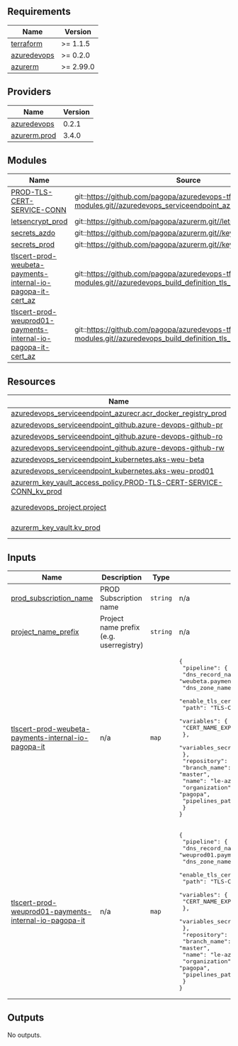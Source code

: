 <!-- markdownlint-disable -->
<!-- BEGINNING OF PRE-COMMIT-TERRAFORM DOCS HOOK -->

## Requirements

| Name                                                                           | Version   |
| ------------------------------------------------------------------------------ | --------- |
| <a name="requirement_terraform"></a> [terraform](#requirement_terraform)       | >= 1.1.5  |
| <a name="requirement_azuredevops"></a> [azuredevops](#requirement_azuredevops) | >= 0.2.0  |
| <a name="requirement_azurerm"></a> [azurerm](#requirement_azurerm)             | >= 2.99.0 |

## Providers

| Name                                                                        | Version |
| --------------------------------------------------------------------------- | ------- |
| <a name="provider_azuredevops"></a> [azuredevops](#provider_azuredevops)    | 0.2.1   |
| <a name="provider_azurerm.prod"></a> [azurerm.prod](#provider_azurerm.prod) | 3.4.0   |

## Modules

| Name                                                                                                                                                                                                                       | Source                                                                                                 | Version |
| -------------------------------------------------------------------------------------------------------------------------------------------------------------------------------------------------------------------------- | ------------------------------------------------------------------------------------------------------ | ------- |
| <a name="module_PROD-TLS-CERT-SERVICE-CONN"></a> [PROD-TLS-CERT-SERVICE-CONN](#module_PROD-TLS-CERT-SERVICE-CONN)                                                                                                          | git::https://github.com/pagopa/azuredevops-tf-modules.git//azuredevops_serviceendpoint_azurerm_limited | v2.0.5  |
| <a name="module_letsencrypt_prod"></a> [letsencrypt_prod](#module_letsencrypt_prod)                                                                                                                                        | git::https://github.com/pagopa/azurerm.git//letsencrypt_credential                                     | v2.14.0 |
| <a name="module_secrets_azdo"></a> [secrets_azdo](#module_secrets_azdo)                                                                                                                                                    | git::https://github.com/pagopa/azurerm.git//key_vault_secrets_query                                    | v2.0.5  |
| <a name="module_secrets_prod"></a> [secrets_prod](#module_secrets_prod)                                                                                                                                                    | git::https://github.com/pagopa/azurerm.git//key_vault_secrets_query                                    | v2.0.5  |
| <a name="module_tlscert-prod-weubeta-payments-internal-io-pagopa-it-cert_az"></a> [tlscert-prod-weubeta-payments-internal-io-pagopa-it-cert_az](#module_tlscert-prod-weubeta-payments-internal-io-pagopa-it-cert_az)       | git::https://github.com/pagopa/azuredevops-tf-modules.git//azuredevops_build_definition_tls_cert       | v2.0.5  |
| <a name="module_tlscert-prod-weuprod01-payments-internal-io-pagopa-it-cert_az"></a> [tlscert-prod-weuprod01-payments-internal-io-pagopa-it-cert_az](#module_tlscert-prod-weuprod01-payments-internal-io-pagopa-it-cert_az) | git::https://github.com/pagopa/azuredevops-tf-modules.git//azuredevops_build_definition_tls_cert       | v2.0.5  |

## Resources

| Name                                                                                                                                                                          | Type        |
| ----------------------------------------------------------------------------------------------------------------------------------------------------------------------------- | ----------- |
| [azuredevops_serviceendpoint_azurecr.acr_docker_registry_prod](https://registry.terraform.io/providers/microsoft/azuredevops/latest/docs/resources/serviceendpoint_azurecr)   | resource    |
| [azuredevops_serviceendpoint_github.azure-devops-github-pr](https://registry.terraform.io/providers/microsoft/azuredevops/latest/docs/resources/serviceendpoint_github)       | resource    |
| [azuredevops_serviceendpoint_github.azure-devops-github-ro](https://registry.terraform.io/providers/microsoft/azuredevops/latest/docs/resources/serviceendpoint_github)       | resource    |
| [azuredevops_serviceendpoint_github.azure-devops-github-rw](https://registry.terraform.io/providers/microsoft/azuredevops/latest/docs/resources/serviceendpoint_github)       | resource    |
| [azuredevops_serviceendpoint_kubernetes.aks-weu-beta](https://registry.terraform.io/providers/microsoft/azuredevops/latest/docs/resources/serviceendpoint_kubernetes)         | resource    |
| [azuredevops_serviceendpoint_kubernetes.aks-weu-prod01](https://registry.terraform.io/providers/microsoft/azuredevops/latest/docs/resources/serviceendpoint_kubernetes)       | resource    |
| [azurerm_key_vault_access_policy.PROD-TLS-CERT-SERVICE-CONN_kv_prod](https://registry.terraform.io/providers/hashicorp/azurerm/latest/docs/resources/key_vault_access_policy) | resource    |
| [azuredevops_project.project](https://registry.terraform.io/providers/microsoft/azuredevops/latest/docs/data-sources/project)                                                 | data source |
| [azurerm_key_vault.kv_prod](https://registry.terraform.io/providers/hashicorp/azurerm/latest/docs/data-sources/key_vault)                                                     | data source |

## Inputs

| Name                                                                                                                                                                                             | Description                             | Type     | Default                                                                                                                                                                                                                                                                                                                                                                                                                                                  | Required |
| ------------------------------------------------------------------------------------------------------------------------------------------------------------------------------------------------ | --------------------------------------- | -------- | -------------------------------------------------------------------------------------------------------------------------------------------------------------------------------------------------------------------------------------------------------------------------------------------------------------------------------------------------------------------------------------------------------------------------------------------------------- | :------: |
| <a name="input_prod_subscription_name"></a> [prod_subscription_name](#input_prod_subscription_name)                                                                                              | PROD Subscription name                  | `string` | n/a                                                                                                                                                                                                                                                                                                                                                                                                                                                      |   yes    |
| <a name="input_project_name_prefix"></a> [project_name_prefix](#input_project_name_prefix)                                                                                                       | Project name prefix (e.g. userregistry) | `string` | n/a                                                                                                                                                                                                                                                                                                                                                                                                                                                      |   yes    |
| <a name="input_tlscert-prod-weubeta-payments-internal-io-pagopa-it"></a> [tlscert-prod-weubeta-payments-internal-io-pagopa-it](#input_tlscert-prod-weubeta-payments-internal-io-pagopa-it)       | n/a                                     | `map`    | <pre>{<br> "pipeline": {<br> "dns_record_name": "weubeta.payments.internal",<br> "dns_zone_name": "io.pagopa.it",<br> "enable_tls_cert": true,<br> "path": "TLS-Certificates\\PROD",<br> "variables": {<br> "CERT_NAME_EXPIRE_SECONDS": "2592000"<br> },<br> "variables_secret": {}<br> },<br> "repository": {<br> "branch_name": "master",<br> "name": "le-azure-acme-tiny",<br> "organization": "pagopa",<br> "pipelines_path": "."<br> }<br>}</pre>   |    no    |
| <a name="input_tlscert-prod-weuprod01-payments-internal-io-pagopa-it"></a> [tlscert-prod-weuprod01-payments-internal-io-pagopa-it](#input_tlscert-prod-weuprod01-payments-internal-io-pagopa-it) | n/a                                     | `map`    | <pre>{<br> "pipeline": {<br> "dns_record_name": "weuprod01.payments.internal",<br> "dns_zone_name": "io.pagopa.it",<br> "enable_tls_cert": true,<br> "path": "TLS-Certificates\\PROD",<br> "variables": {<br> "CERT_NAME_EXPIRE_SECONDS": "2592000"<br> },<br> "variables_secret": {}<br> },<br> "repository": {<br> "branch_name": "master",<br> "name": "le-azure-acme-tiny",<br> "organization": "pagopa",<br> "pipelines_path": "."<br> }<br>}</pre> |    no    |

## Outputs

No outputs.

<!-- END OF PRE-COMMIT-TERRAFORM DOCS HOOK -->
